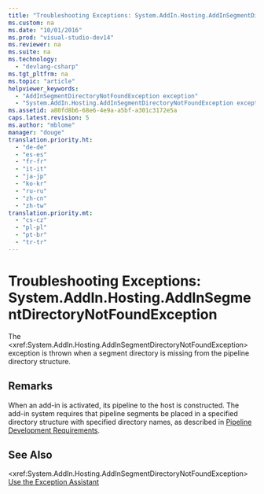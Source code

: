 ```yaml
---
title: "Troubleshooting Exceptions: System.AddIn.Hosting.AddInSegmentDirectoryNotFoundException"
ms.custom: na
ms.date: "10/01/2016"
ms.prod: "visual-studio-dev14"
ms.reviewer: na
ms.suite: na
ms.technology: 
  - "devlang-csharp"
ms.tgt_pltfrm: na
ms.topic: "article"
helpviewer_keywords: 
  - "AddInSegmentDirectoryNotFoundException exception"
  - "System.AddIn.Hosting.AddInSegmentDirectoryNotFoundException exception"
ms.assetid: a80fd8b6-68e6-4e9a-a5bf-a301c3172e5a
caps.latest.revision: 5
ms.author: "mblome"
manager: "douge"
translation.priority.ht: 
  - "de-de"
  - "es-es"
  - "fr-fr"
  - "it-it"
  - "ja-jp"
  - "ko-kr"
  - "ru-ru"
  - "zh-cn"
  - "zh-tw"
translation.priority.mt: 
  - "cs-cz"
  - "pl-pl"
  - "pt-br"
  - "tr-tr"
---
```

# Troubleshooting Exceptions: System.AddIn.Hosting.AddInSegmentDirectoryNotFoundException
The \<xref:System.AddIn.Hosting.AddInSegmentDirectoryNotFoundException> exception is thrown when a segment directory is missing from the pipeline directory structure.  
  
## Remarks  
 When an add-in is activated, its pipeline to the host is constructed. The add-in system requires that pipeline segments be placed in a specified directory structure with specified directory names, as described in [Pipeline Development Requirements](http://msdn.microsoft.com/ef9fa986-e80b-43e1-868b-247f4c1d9da5).  
  
## See Also  
 \<xref:System.AddIn.Hosting.AddInSegmentDirectoryNotFoundException>   
 [Use the Exception Assistant](../Topic/How%20to:%20Use%20the%20Exception%20Assistant.md)